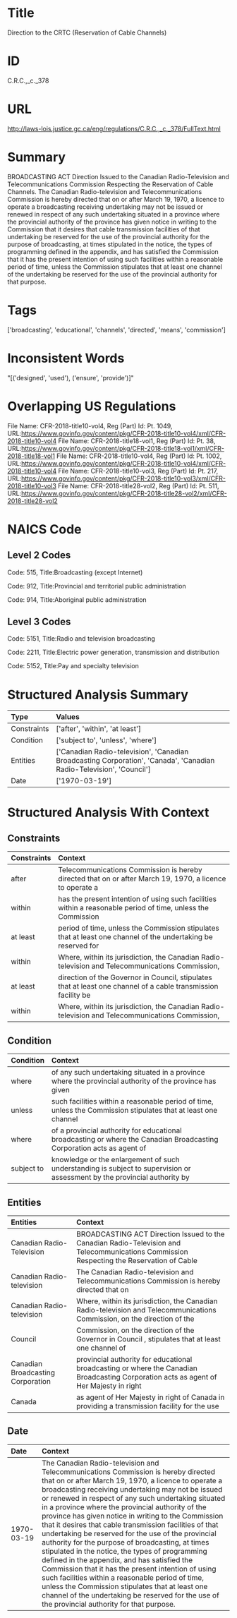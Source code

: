 # Title
Direction to the CRTC (Reservation of Cable Channels)


# ID
C.R.C.,_c._378

# URL
http://laws-lois.justice.gc.ca/eng/regulations/C.R.C.,_c._378/FullText.html


# Summary
BROADCASTING ACT Direction Issued to the Canadian Radio-Television and Telecommunications Commission Respecting the Reservation of Cable Channels.
The Canadian Radio-television and Telecommunications Commission is hereby directed that on or after March 19, 1970, a licence to operate a broadcasting receiving undertaking may not be issued or renewed in respect of any such undertaking situated in a province where the provincial authority of the province has given notice in writing to the Commission that it desires that cable transmission facilities of that undertaking be reserved for the use of the provincial authority for the purpose of broadcasting, at times stipulated in the notice, the types of programming defined in the appendix, and has satisfied the Commission that it has the present intention of using such facilities within a reasonable period of time, unless the Commission stipulates that at least one channel of the undertaking be reserved for the use of the provincial authority for that purpose.


# Tags
['broadcasting', 'educational', 'channels', 'directed', 'means', 'commission']


# Inconsistent Words
"[('designed', 'used'), ('ensure', 'provide')]"


# Overlapping US Regulations
File Name: CFR-2018-title10-vol4, Reg (Part) Id: Pt. 1049, URL:https://www.govinfo.gov/content/pkg/CFR-2018-title10-vol4/xml/CFR-2018-title10-vol4
File Name: CFR-2018-title18-vol1, Reg (Part) Id: Pt. 38, URL:https://www.govinfo.gov/content/pkg/CFR-2018-title18-vol1/xml/CFR-2018-title18-vol1
File Name: CFR-2018-title10-vol4, Reg (Part) Id: Pt. 1002, URL:https://www.govinfo.gov/content/pkg/CFR-2018-title10-vol4/xml/CFR-2018-title10-vol4
File Name: CFR-2018-title10-vol3, Reg (Part) Id: Pt. 217, URL:https://www.govinfo.gov/content/pkg/CFR-2018-title10-vol3/xml/CFR-2018-title10-vol3
File Name: CFR-2018-title28-vol2, Reg (Part) Id: Pt. 511, URL:https://www.govinfo.gov/content/pkg/CFR-2018-title28-vol2/xml/CFR-2018-title28-vol2



# NAICS Code
## Level 2 Codes
Code: 515, Title:Broadcasting (except Internet)

Code: 912, Title:Provincial and territorial public administration

Code: 914, Title:Aboriginal public administration




## Level 3 Codes
Code: 5151, Title:Radio and television broadcasting

Code: 2211, Title:Electric power generation, transmission and distribution

Code: 5152, Title:Pay and specialty television







# Structured Analysis Summary
| Type        | Values                                                                                                               |
|:------------|:---------------------------------------------------------------------------------------------------------------------|
| Constraints | ['after', 'within', 'at least']                                                                                      |
| Condition   | ['subject to', 'unless', 'where']                                                                                    |
| Entities    | ['Canadian Radio-television', 'Canadian Broadcasting Corporation', 'Canada', 'Canadian Radio-Television', 'Council'] |
| Date        | ['1970-03-19']                                                                                                       |


# Structured Analysis With Context
 


## Constraints
| Constraints   | Context                                                                                                        |
|:--------------|:---------------------------------------------------------------------------------------------------------------|
| after         | Telecommunications Commission is hereby directed that on or after March 19, 1970, a licence to operate a       |
| within        | has the present intention of using such facilities within a reasonable period of time, unless the Commission   |
| at least      | period of time, unless the Commission stipulates that at least one channel of the undertaking be reserved for  |
| within        | Where,  within its jurisdiction, the Canadian Radio-television and Telecommunications Commission,              |
| at least      | direction of the Governor in Council, stipulates that at least one channel of a cable transmission facility be |
| within        | Where,  within its jurisdiction, the Canadian Radio-television and Telecommunications Commission,              |


## Condition
| Condition   | Context                                                                                                                   |
|:------------|:--------------------------------------------------------------------------------------------------------------------------|
| where       | of any such undertaking situated in a province where the provincial authority of the province has given                   |
| unless      | such facilities within a reasonable period of time, unless the Commission stipulates that at least one channel            |
| where       | of a provincial authority for educational broadcasting or where the Canadian Broadcasting Corporation acts as agent of    |
| subject to  | knowledge or the enlargement of such understanding is subject to supervision or assessment by the provincial authority by |


## Entities
| Entities                          | Context                                                                                                                                   |
|:----------------------------------|:------------------------------------------------------------------------------------------------------------------------------------------|
| Canadian Radio-Television         | BROADCASTING ACT Direction Issued to the  Canadian Radio-Television and Telecommunications Commission Respecting the Reservation of Cable |
| Canadian Radio-television         | The  Canadian Radio-television and Telecommunications Commission is hereby directed that on                                               |
| Canadian Radio-television         | Where, within its jurisdiction, the  Canadian Radio-television and Telecommunications Commission, on the direction of the                 |
| Council                           | Commission, on the direction of the Governor in Council , stipulates that at least one channel of                                         |
| Canadian Broadcasting Corporation | provincial authority for educational broadcasting or where the Canadian Broadcasting Corporation acts as agent of Her Majesty in right    |
| Canada                            | as agent of Her Majesty in right of Canada in providing a transmission facility for the use                                               |


## Date
| Date       | Context                                                                                                                                                                                                                                                                                                                                                                                                                                                                                                                                                                                                                                                                                                                                                                                                                                                                                                |
|:-----------|:-------------------------------------------------------------------------------------------------------------------------------------------------------------------------------------------------------------------------------------------------------------------------------------------------------------------------------------------------------------------------------------------------------------------------------------------------------------------------------------------------------------------------------------------------------------------------------------------------------------------------------------------------------------------------------------------------------------------------------------------------------------------------------------------------------------------------------------------------------------------------------------------------------|
| 1970-03-19 | The Canadian Radio-television and Telecommunications Commission is hereby directed that on or after March 19, 1970, a licence to operate a broadcasting receiving undertaking may not be issued or renewed in respect of any such undertaking situated in a province where the provincial authority of the province has given notice in writing to the Commission that it desires that cable transmission facilities of that undertaking be reserved for the use of the provincial authority for the purpose of broadcasting, at times stipulated in the notice, the types of programming defined in the appendix, and has satisfied the Commission that it has the present intention of using such facilities within a reasonable period of time, unless the Commission stipulates that at least one channel of the undertaking be reserved for the use of the provincial authority for that purpose. |


